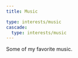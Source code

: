 ```yaml
---
title: Music

type: interests/music
cascade:
  type: interests/music
---
```


Some of my favorite music.
